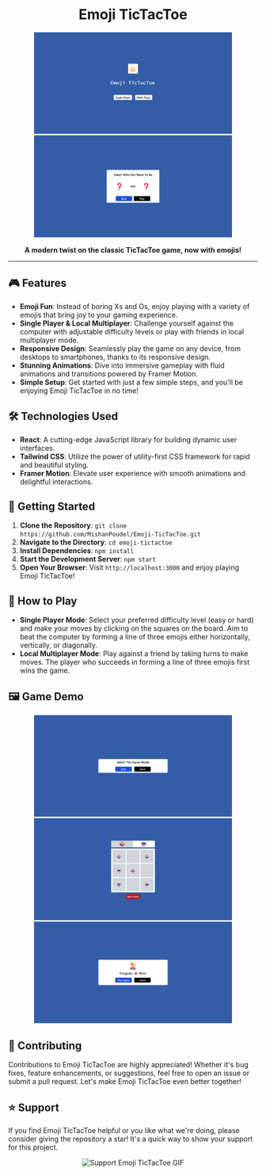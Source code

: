 <h1 align="center">Emoji TicTacToe</h1>

<p align="center">
  <img src="public/screenshots/screenshot(1).png" alt="Emoji TicTacToe Demo 1" width="400px">
  <img src="public/screenshots/screenshot(2).png" alt="Emoji TicTacToe Demo 2" width="400px">
</p>

<p align="center">
  <strong>A modern twist on the classic TicTacToe game, now with emojis!</strong>
</p>

---

## 🎮 Features

- **Emoji Fun**: Instead of boring Xs and Os, enjoy playing with a variety of emojis that bring joy to your gaming experience.
- **Single Player & Local Multiplayer**: Challenge yourself against the computer with adjustable difficulty levels or play with friends in local multiplayer mode.
- **Responsive Design**: Seamlessly play the game on any device, from desktops to smartphones, thanks to its responsive design.
- **Stunning Animations**: Dive into immersive gameplay with fluid animations and transitions powered by Framer Motion.
- **Simple Setup**: Get started with just a few simple steps, and you'll be enjoying Emoji TicTacToe in no time!

## 🛠️ Technologies Used

- **React**: A cutting-edge JavaScript library for building dynamic user interfaces.
- **Tailwind CSS**: Utilize the power of utility-first CSS framework for rapid and beautiful styling.
- **Framer Motion**: Elevate user experience with smooth animations and delightful interactions.

## 🚀 Getting Started

1. **Clone the Repository**: `git clone https://github.com/MishanPoudel/Emoji-TicTacToe.git`
2. **Navigate to the Directory**: `cd emoji-tictactoe`
3. **Install Dependencies**: `npm install`
4. **Start the Development Server**: `npm start`
5. **Open Your Browser**: Visit `http://localhost:3000` and enjoy playing Emoji TicTacToe!

## 🎯 How to Play

- **Single Player Mode**: Select your preferred difficulty level (easy or hard) and make your moves by clicking on the squares on the board. Aim to beat the computer by forming a line of three emojis either horizontally, vertically, or diagonally.
- **Local Multiplayer Mode**: Play against a friend by taking turns to make moves. The player who succeeds in forming a line of three emojis first wins the game.

## 🖼️ Game Demo

<p align="center">
  <img src="public/screenshots/screenshot(3).png" alt="Emoji TicTacToe Demo 3" width="400px">
  <img src="public/screenshots/screenshot(4).png" alt="Emoji TicTacToe Demo 4" width="400px">
  <img src="public/screenshots/screenshot(5).png" alt="Emoji TicTacToe Demo 5" width="400px">
</p>

## 🤝 Contributing

Contributions to Emoji TicTacToe are highly appreciated! Whether it's bug fixes, feature enhancements, or suggestions, feel free to open an issue or submit a pull request. Let's make Emoji TicTacToe even better together!

## ⭐ Support

If you find Emoji TicTacToe helpful or you like what we're doing, please consider giving the repository a star! It's a quick way to show your support for this project.

<p align="center">
  <img src="https://giffiles.alphacoders.com/220/220251.gif" alt="Support Emoji TicTacToe GIF" width="200px">
</p>
